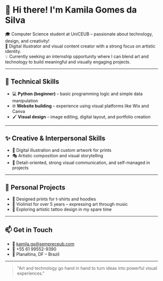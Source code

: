 # 👋 Hi there! I'm Kamila Gomes da Silva

🎓 Computer Science student at UniCEUB – passionate about technology, design, and creativity!  
🎨 Digital illustrator and visual content creator with a strong focus on artistic identity.  
💡 Currently seeking an internship opportunity where I can blend art and technology to build meaningful and visually engaging projects.

---

## 🧠 Technical Skills

- 💻 **Python (beginner)** – basic programming logic and simple data manipulation  
- 🌐 **Website building** – experience using visual platforms like Wix and Canva  
- 🖌️ **Visual design** – image editing, digital layout, and portfolio creation  

---

## ✨ Creative & Interpersonal Skills

- 🎨 Digital illustration and custom artwork for prints  
- 🎭 Artistic composition and visual storytelling  
- 🎯 Detail-oriented, strong visual communication, and self-managed in projects  

---

## 🧩 Personal Projects

- 👕 Designed prints for t-shirts and hoodies  
- 🎻 Violinist for over 5 years – expressing art through music  
- 🧷 Exploring artistic tattoo design in my spare time  

---

## 📫 Get in Touch

- 📧 kamila.gs@sempreceub.com  
- 📱 +55 61 99552-9390  
- 📍 Planaltina, DF – Brazil  

---

> "Art and technology go hand in hand to turn ideas into powerful visual experiences."

